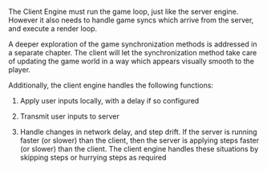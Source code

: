 The Client Engine must run the game loop, just like the server engine.  However it also needs to handle game syncs which arrive from the server, and execute a render loop.

A deeper exploration of the game synchronization methods is addressed in a separate chapter.  The client will let the synchronization method take care of updating the game world in a way which appears visually smooth to the player.

Additionally, the client engine handles the following functions:

1. Apply user inputs locally, with a delay if so configured

2. Transmit user inputs to server

3. Handle changes in network delay, and step drift.  If the server is running faster (or slower) than the client, then the server is applying steps faster (or slower) than the client.  The client engine handles these situations by skipping steps or hurrying steps as required
